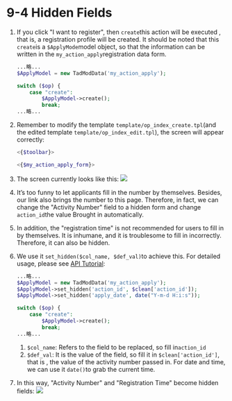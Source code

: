 # 9-4 Hidden Fields

1. If you click "I want to register", then `create`this action will be executed , that is, a registration profile will be created. It should be noted that this `create`is a `$ApplyMode`model object, so that the information can be written in the `my_action_apply`registration data form.

   ```php
   ...略...
   $ApplyModel = new TadModData('my_action_apply');

   switch ($op) {
       case "create":
           $ApplyModel->create();
           break;
   ...略...
   ```

2. Remember to modify the template `template/op_index_create.tpl`\(and the edited template `template/op_index_edit.tpl`\), the screen will appear correctly:

   ```php
   <{$toolbar}>

   <{$my_action_apply_form}>
   ```

3. The screen currently looks like this: ![](https://campus-xoops.tn.edu.tw/uploads/tad_book3/image/47/%E7%81%AB%E7%8B%90%E6%88%AA%E5%9B%BE_2020-06-01T03-24-16.975Z.png)
4. It’s too funny to let applicants fill in the number by themselves. Besides, our link also brings the number to this page. Therefore, in fact, we can change the "Activity Number" field to a hidden form and change `action_id`the value Brought in automatically.
5. In addition, the "registration time" is not recommended for users to fill in by themselves. It is inhumane, and it is troublesome to fill in incorrectly. Therefore, it can also be hidden.
6. We use it `set_hidden($col_name, $def_val)`to achieve this. For detailed usage, please see [API Tutorial](https://xoops.gitbook.io/jill-lazy-framework-api/3.tadmoddata-class/3-4-form-component/3-4-4-hidden-column-set_hidden-usdcol_name-usddef_val):

   ```php
   ...略...
   $ApplyModel = new TadModData('my_action_apply');
   $ApplyModel->set_hidden('action_id', $clean['action_id']);
   $ApplyModel->set_hidden('apply_date', date("Y-m-d H:i:s"));

   switch ($op) {
       case "create":
           $ApplyModel->create();
           break;
   ...略...
   ```

   1. `$col_name`: Refers to the field to be replaced, so fill in`action_id`
   2. `$def_val`: It is the value of the field, so fill it in `$clean['action_id']`, that is , the value of the activity number passed in. For date and time, we can use it `date()`to grab the current time.

7. In this way, "Activity Number" and "Registration Time" become hidden fields: ![](https://campus-xoops.tn.edu.tw/uploads/tad_book3/image/47/%E8%A8%BB%E8%A7%A3%202020-06-01%20142301.png)

